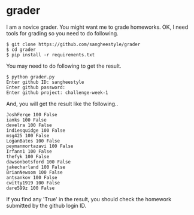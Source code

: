 grader
======

I am a novice grader. You might want me to grade homeworks. OK, I need tools for grading so you need to do following.

```
$ git clone https://github.com/sangheestyle/grader
$ cd grader
$ pip install -r requirements.txt
```

You may need to do following to get the result.
```
$ python grader.py 
Enter github ID: sangheestyle
Enter github password: 
Enter github project: challenge-week-1
```

And, you will get the result like the following..
```
JoshFerge 100 False
ianks 100 False
develra 100 False
indiesquidge 100 False
msg425 100 False
LoganBates 100 False
peymanmortazavi 100 False
Irfann1 100 False
thefyk 100 False
dawsonbotsford 100 False
jakecharland 100 False
BrianNewsom 100 False
antsankov 100 False
cwitty1919 100 False
dare599z 100 False
```

If you find any 'True' in the result, you should check the homework submitted by the github login ID.
